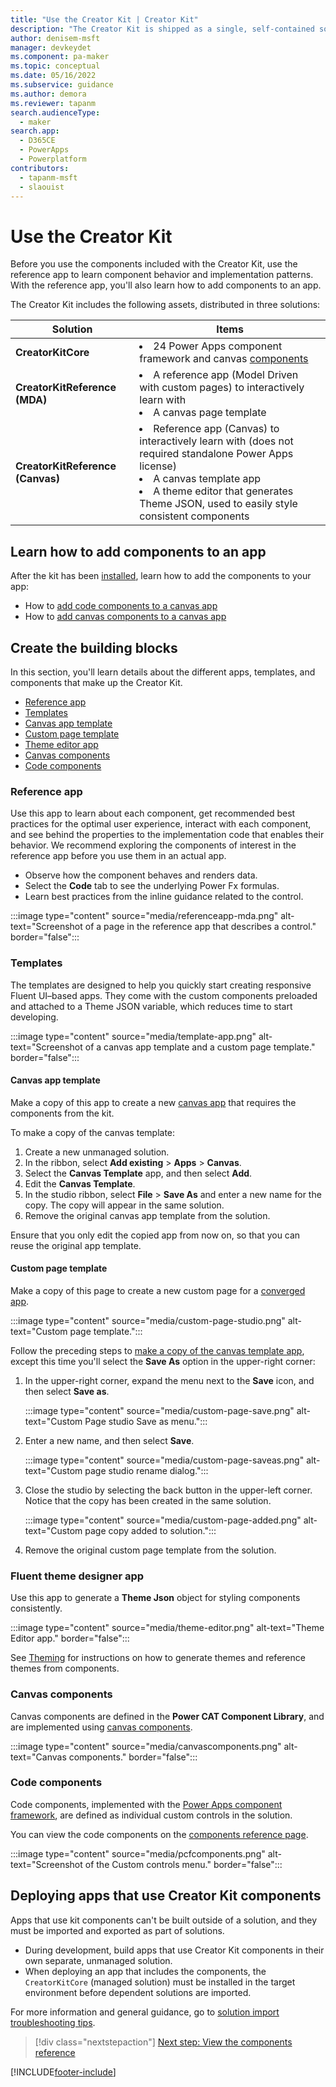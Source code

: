```yaml
---
title: "Use the Creator Kit | Creator Kit"
description: "The Creator Kit is shipped as a single, self-contained solution. Learn about the building blocks designed to help you create Fluent UI–based apps."
author: denisem-msft
manager: devkeydet
ms.component: pa-maker
ms.topic: conceptual
ms.date: 05/16/2022
ms.subservice: guidance
ms.author: demora
ms.reviewer: tapanm
search.audienceType: 
  - maker
search.app: 
  - D365CE
  - PowerApps
  - Powerplatform
contributors:
  - tapanm-msft
  - slaouist
---
```


# Use the Creator Kit

Before you use the components included with the Creator Kit, use the reference app to learn component behavior and implementation patterns. With the reference app, you'll also learn how to add components to an app. 

The Creator Kit includes the following assets, distributed in three solutions:

|Solution | Items |
|-|-| 
| **CreatorKitCore** | <li>24 Power Apps component framework and canvas [components](components.md)</li> |
| **CreatorKitReference (MDA)** | <li>A reference app (Model Driven with custom pages) to interactively learn with</li><li>A canvas page template</li> |
| **CreatorKitReference (Canvas)** | <li>Reference app (Canvas) to interactively learn with (does not required standalone Power Apps license)</li><li>A canvas template app</li><li>A theme editor that generates Theme JSON, used to easily style consistent components</li>


## Learn how to add components to an app

After the kit has been [installed](setup.md), learn how to add the components to your app:

- How to [add code components to a canvas app](/power-apps/developer/component-framework/component-framework-for-canvas-apps#add-components-to-a-canvas-app)
- How to [add canvas components to a canvas app](/power-apps/maker/canvas-apps/component-library#import-from-a-component-library)

## Create the building blocks

In this section, you'll learn details about the different apps, templates, and components that make up the Creator Kit.

- [Reference app](#reference-app) 
- [Templates](#templates) 
- [Canvas app template](#canvas-app-template) 
- [Custom page template](#custom-page-template) 
- [Theme editor app](#theme-editor-app) 
- [Canvas components](#canvas-components) 
- [Code components](#code-components) 

### Reference app

Use this app to learn about each component, get recommended best practices for the optimal user experience, interact with each component, and see behind the properties to the implementation code that enables their behavior. We recommend exploring the components of interest in the reference app before you use them in an actual app.

- Observe how the component behaves and renders data.
- Select the **Code** tab to see the underlying Power Fx formulas.
- Learn best practices from the inline guidance related to the control.

:::image type="content" source="media/referenceapp-mda.png" alt-text="Screenshot of a page in the reference app that describes a control." border="false":::

### Templates

The templates are designed to help you quickly start creating responsive Fluent UI&ndash;based apps. They come with the custom components preloaded and attached to a Theme JSON variable, which reduces time to start developing.

:::image type="content" source="media/template-app.png" alt-text="Screenshot of a canvas app template and a custom page template." border="false":::

#### Canvas app template

Make a copy of this app to create a new [canvas app](/power-apps/maker/canvas-apps/getting-started) that requires the components from the kit.

To make a copy of the canvas template:

1. Create a new unmanaged solution.
1. In the ribbon, select **Add existing** > **Apps** > **Canvas**.
1. Select the **Canvas Template** app, and then select **Add**.
1. Edit the **Canvas Template**.
1. In the studio ribbon, select **File** > **Save As** and enter a new name for the copy. The copy will appear in the same solution.
1. Remove the original canvas app template from the solution.

Ensure that you only edit the copied app from now on, so that you can reuse the original app template.

#### Custom page template

Make a copy of this page to create a new custom page for a [converged app](/power-apps/maker/model-driven-apps/model-app-page-overview).

:::image type="content" source="media/custom-page-studio.png" alt-text="Custom page template.":::

Follow the preceding steps to [make a copy of the canvas template app](#canvas-app-template), except this time you'll select the **Save As** option in the upper-right corner:

1. In the upper-right corner, expand the menu next to the **Save** icon, and then select **Save as**.

    :::image type="content" source="media/custom-page-save.png" alt-text="Custom Page studio Save as menu.":::

1. Enter a new name, and then select **Save**.

    :::image type="content" source="media/custom-page-saveas.png" alt-text="Custom page studio rename dialog.":::

1. Close the studio by selecting the back button in the upper-left corner. Notice that the copy has been created in the same solution.

    :::image type="content" source="media/custom-page-added.png" alt-text="Custom page copy added to solution.":::

1. Remove the original custom page template from the solution.

### Fluent theme designer app

Use this app to generate a **Theme Json** object for styling components consistently.

:::image type="content" source="media/theme-editor.png" alt-text="Theme Editor app." border="false":::

See [Theming](./theme.md) for instructions on how to generate themes and reference themes from components.

### Canvas components

Canvas components are defined in the **Power CAT Component Library**, and are implemented using [canvas components](/power-apps/maker/canvas-apps/create-component).

:::image type="content" source="media/canvascomponents.png" alt-text="Canvas components." border="false":::

### Code components

Code components, implemented with the [Power Apps component framework](/power-apps/developer/component-framework/custom-controls-overview), are defined as individual custom controls in the solution.

You can view the code components on the [components reference page](components.md).

:::image type="content" source="media/pcfcomponents.png" alt-text="Screenshot of the Custom controls menu." border="false":::

## Deploying apps that use Creator Kit components

Apps that use kit components can't be built outside of a solution, and they must be imported and exported as part of solutions.

- During development, build apps that use Creator Kit components in their own separate, unmanaged solution.
- When deploying an app that includes the components, the `CreatorKitCore` (managed solution) must be installed in the target environment before dependent solutions are imported.

For more information and general guidance, go to [solution import troubleshooting tips](/troubleshoot/dynamics-365/sales/troubleshoot-solution-import-errors-in-dynamics-365).

> [!div class="nextstepaction"]
> [Next step: View the components reference](components.md)

[!INCLUDE[footer-include](../../includes/footer-banner.md)]
